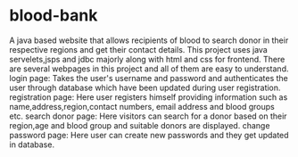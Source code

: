 # blood-bank
A java based website that allows recipients of blood to search donor in their respective regions and get their contact details. 
This project uses java servelets,jsps and jdbc majorly along with html and css for frontend.
There are several webpages in this project and all of them are easy to understand.
login page: Takes the user's username and password and authenticates the user through database which have been 
updated during user registration.
registration page: Here user registers himself providing information such as name,address,region,contact numbers, email address 
and blood groups etc.
search donor page: Here visitors can search for a donor based on their region,age and blood group and suitable donors are displayed.
change password page: Here user can create new passwords and they get updated in database.
